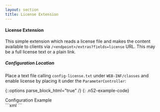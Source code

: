 ```yaml
---
layout: section
title: License Extension
---
```


#### License Extension

This simple extension which reads a license file and makes the content available to clients
via `/<endpoint>/extras?fields=license` URL. This may be a full license text or a plain link.

##### Configuration Location

Place a text file calling `config-license.txt` under `WEB-INF/classes` and enable license by 
placing it under the `ParameterController`:

{::options parse_block_html="true" /}
{: .n52-example-code}
<div>
<div class="n52-example-caption">
Configuration Example
</div>
```xml
<bean class="org.n52.web.ctrl.ParameterController" id="parameterController" abstract="true">
    <property name="metadataExtensions">
        <list>
            <bean class="org.n52.io.response.extension.LicenseExtension" />
        </list>
    </property>
</bean>
```
</div>